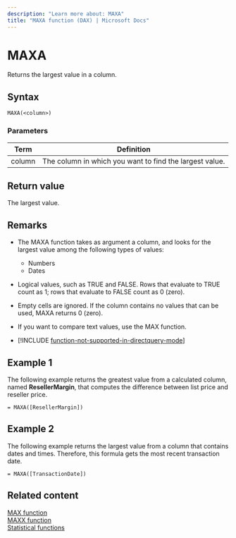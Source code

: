```yaml
---
description: "Learn more about: MAXA"
title: "MAXA function (DAX) | Microsoft Docs"
---
```

# MAXA

Returns the largest value in a column.
  
## Syntax  
  
```dax
MAXA(<column>)  
```
  
### Parameters
  
|Term|Definition|  
|--------|--------------|  
|column|The column in which you want to find the largest value.|  
  
## Return value

The largest value.  
  
## Remarks

- The MAXA function takes as argument a column, and looks for the largest value among the following types of values:  
  - Numbers  
  - Dates  
  
- Logical values, such as TRUE and FALSE. Rows that evaluate to TRUE count as 1; rows that evaluate to FALSE count as 0 (zero).  
  
- Empty cells are ignored. If the column contains no values that can be used, MAXA returns 0 (zero).  

- If you want to compare text values, use the MAX function.

- [!INCLUDE [function-not-supported-in-directquery-mode](includes/function-not-supported-in-directquery-mode.md)]

## Example 1

The following example returns the greatest value from a calculated column, named **ResellerMargin**, that computes the difference between list price and reseller price.  
  
```dax
= MAXA([ResellerMargin])  
```
  
## Example 2

The following example returns the largest value from a column that contains dates and times. Therefore, this formula gets the most recent transaction date.  
  
```dax
= MAXA([TransactionDate])  
```
  
## Related content

[MAX function](max-function-dax.md)  
[MAXX function](maxx-function-dax.md)  
[Statistical functions](statistical-functions-dax.md)  
